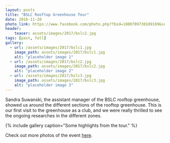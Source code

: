 ```yaml
---
layout: posts
title: "BSLC Rooftop Greenhouse Tour"
date: 2016-11-20
photo_link: https://www.facebook.com/photo.php?fbid=1800709730189169&set=g.674890499359422&type=1&theater&ifg=1
header:
    teaser: assets/images/2017/bslc2.jpg
tags: [past, fall]
gallery:
  - url: /assets/images/2017/bslc1.jpg
    image_path: assets/images/2017/bslc1.jpg
    alt: "placeholder image 1"
  - url: /assets/images/2017/bslc2.jpg
    image_path: assets/images/2017/bslc2.jpg
    alt: "placeholder image 2"
  - url: /assets/images/2017/bslc3.jpg
    image_path: assets/images/2017/bslc3.jpg
    alt: "placeholder image 3"
---
```


Sandra Suwanski, the assistant manager of the BSLC rooftop greenhouse, showed us around the different sections of the rooftop greenhouse. This is our first visit to the greenhouse as a club, and we were really thrilled to see the ongoing researches in the different zones. 

{% include gallery caption="Some highlights from the tour." %}

Check out more photos of the event
<a href="https://www.facebook.com/photo.php?fbid=1800709730189169&set=g.674890499359422&type=1&theater&ifg=1">here</a>.
